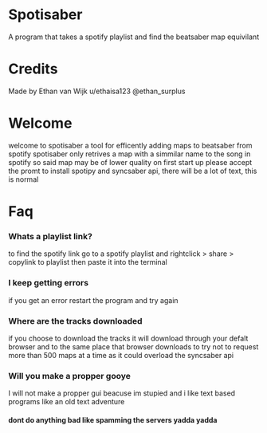 # Spotisaber
A program that takes a spotify playlist and find the beatsaber map equivilant 

# Credits
Made by Ethan van Wijk
u/ethaisa123
@ethan_surplus

# Welcome
welcome to spotisaber a tool for efficently adding maps to beatsaber from spotify
spotisaber only retrives a map with a simmilar name to the song in spotify so said map may be of lower quality
on first start up please accept the promt to install spotipy and syncsaber api, there will be a lot of text, this is normal

# Faq
### Whats a playlist link?
to find the spotify link go to a spotify playlist and rightclick > share > copylink to playlist 
then paste it into the terminal

### I keep getting errors
if you get an error restart the program and try again

### Where are the tracks downloaded
if you choose to download the tracks it will download through your defalt browser and to the same place that browser downloads to
try not to request more than 500 maps at a time as it could overload the syncsaber api

### Will you make a propper gooye
I will not make a propper gui beacuse im stupied and i like text based programs like an old text adventure 

#### dont do anything bad like spamming the servers yadda yadda
